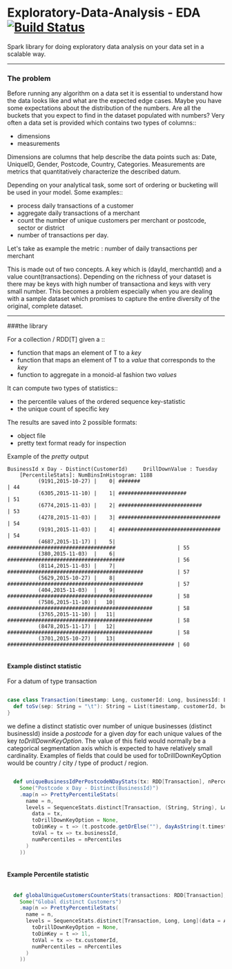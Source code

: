 # Exploratory-Data-Analysis - EDA  [![Build Status](https://travis-ci.org/vicpara/exploratory-data-analysis.svg?branch=master)](https://travis-ci.org/vicpara/exploratory-data-analysis)
Spark library for doing exploratory data analysis on your data set in a scalable way.

-----
### The problem

Before running any algorithm on a data set it is essential to understand how the data looks like and what are the expected edge cases.
Maybe you have some expectations about the distribution of the numbers. Are all the buckets that you expect to find in the dataset populated with numbers?
Very often a data set is provided which contains two types of columns::

* dimensions
* measurements

Dimensions are columns that help describe the data points such as: Date, UniqueID, Gender, Postcode, Country, Categories.
Measurements are metrics that quantitatively characterize the described datum.

Depending on your analytical task, some sort of ordering or bucketing will be used in your model. Some examples::

* process daily transactions of a customer
* aggregate daily transactions of a merchant
* count the number of unique customers per merchant or postcode, sector or district
* number of transactions per day.

Let's take as example the metric : number of daily transactions per merchant

This is made out of two concepts. A key which is (dayId, merchantId) and a value count(transactions).
Depending on the richness of your dataset is there may be keys with high number of transactiona and keys with very small number. This becomes a problem especially when you are dealing with a sample dataset which promises to capture the entire diversity of the original, complete dataset.

-----
###the library

For a collection / RDD[T] given a ::

* function that maps an element of T to a *key*
* function that maps an element of T to a *value* that corresponds to the *key*
* function to aggregate in a monoid-al fashion two *values*


It can compute two types of statistics::

* the percentile values of the ordered sequence key-statistic
* the unique count of specific key


The results are saved into 2 possible formats:

* object file
* pretty text format ready for inspection

Example of the *pretty* output
```
BusinessId x Day - Distinct(CustomerId) 	DrillDownValue : Tuesday
	[PercentileStats]: NumBinsInHistogram: 1188
          (9191,2015-10-27) |    0| #######                                                | 44
          (6305,2015-11-10) |    1| ######################                                 | 51
          (6774,2015-11-03) |    2| ###########################                            | 53
          (4278,2015-11-03) |    3| #################################                      | 54
          (9191,2015-11-03) |    4| #################################                      | 54
          (4687,2015-11-17) |    5| ###################################                    | 55
          (380,2015-11-03)  |    6| ######################################                 | 56
          (8114,2015-11-03) |    7| ############################################           | 57
          (5629,2015-10-27) |    8| ############################################           | 57
          (404,2015-11-03)  |    9| ###############################################        | 58
          (7586,2015-11-10) |   10| ###############################################        | 58
          (3765,2015-11-10) |   11| ###############################################        | 58
          (8478,2015-11-17) |   12| ###############################################        | 58
          (3701,2015-10-27) |   13| ###################################################### | 60
          
```

#### Example distinct statistic
For a datum of type transaction 
```scala

case class Transaction(timestamp: Long, customerId: Long, businessId: Long, postcode: Option[String]) {
  def toSv(sep: String = "\t"): String = List(timestamp, customerId, businessId).mkString(sep)
}

```

we define a distinct statistic over number of unique businesses (distinct businessId) inside a *postcode* for a given *day* for each unique values of the key *toDrillDownKeyOption*. The value of this field would normally be a categorical segmentation axis which is expected to have relatively small cardinality. Examples of fields that could be used for toDrillDownKeyOption would be country / city / type of product / region.

```scala

  def uniqueBusinessIdPerPostcodeNDayStats(tx: RDD[Transaction], nPercentiles: Int = 1001) =
    Some("Postcode x Day - Distinct(BusinessId)")
    .map(n => PrettyPercentileStats(
      name = n,
      levels = SequenceStats.distinct[Transaction, (String, String), Long](
        data = tx,
        toDrillDownKeyOption = None,
        toDimKey = t => (t.postcode.getOrElse(""), dayAsString(t.timestamp)),
        toVal = tx => tx.businessId,
        numPercentiles = nPercentiles
      )
    ))
    
```


#### Example Percentile statistic
```scala

  def globalUniqueCustomersCounterStats(transactions: RDD[Transaction], nPercentiles: Int = 1001) =
    Some("Global distinct Customers")
    .map(n => PrettyPercentileStats(
      name = n,
      levels = SequenceStats.distinct[Transaction, Long, Long](data = AppLogger.logStage(transactions, n),
        toDrillDownKeyOption = None,
        toDimKey = t => 1l,
        toVal = tx => tx.customerId,
        numPercentiles = nPercentiles
      )
    ))
    
```
